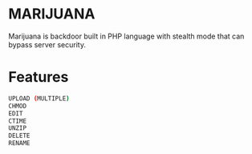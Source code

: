 # MARIJUANA

Marijuana is backdoor built in PHP language with stealth mode that can bypass server security.

# Features
```sh
UPLOAD (MULTIPLE)
CHMOD
EDIT 
CTIME
UNZIP
DELETE
RENAME
```
